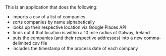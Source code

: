 This is an application that does the following:

- imports a csv of a list of companies
- sorts companies by name alphabetically
- looks up their respective location via Google Places API
- finds out if that location is within a 10 mile radius of Galway, Ireland
- puts the companies (and their respective addresses) into a new comma-delimited csv file
- includes the timestamp of the process date of each company
